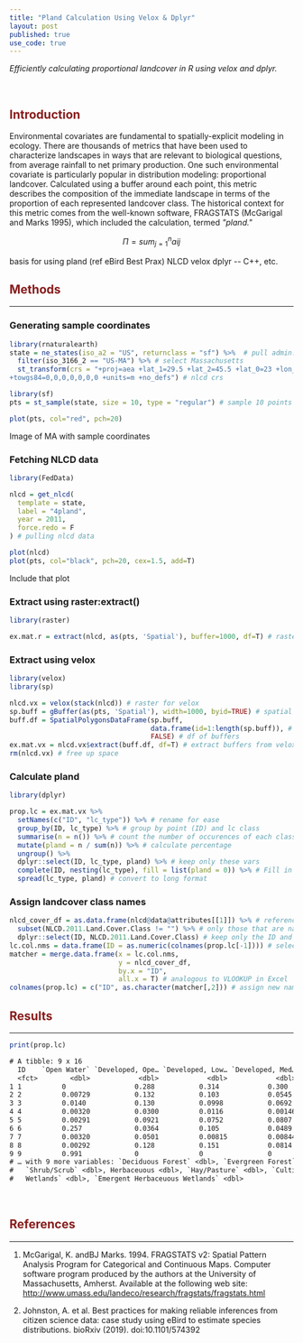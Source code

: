 ```yaml
---
title: "Pland Calculation Using Velox & Dplyr"
layout: post
published: true
use_code: true
---
```

<i>Efficiently calculating proportional landcover in R using velox and dplyr.</i>

<br>

## <span style="color:#881c1c">Introduction</span>

Environmental covariates are fundamental to spatially-explicit modeling in ecology. There are thousands of metrics that have been used to characterize landscapes in ways that are relevant to biological questions, from average rainfall to net primary production. One such environmental covariate is particularly popular in distribution modeling: proportional landcover. Calculated using a buffer around each point, this metric describes the composition of the immediate landscape in terms of the proportion of each represented landcover class. The historical context for this metric comes from the well-known software, FRAGSTATS (McGarigal and Marks 1995), which included the calculation, termed <i>"pland."</i>

$$\Pi = sum_{j=1}^{n} aij$$


basis for using pland (ref eBird Best Prax)
NLCD
velox
dplyr -- C++, etc.

## <span style="color:#881c1c">Methods</span>
---
### Generating sample coordinates

```r
library(rnaturalearth)
state = ne_states(iso_a2 = "US", returnclass = "sf") %>%  # pull admin. bounds. for US
  filter(iso_3166_2 == "US-MA") %>% # select Massachusetts
  st_transform(crs = "+proj=aea +lat_1=29.5 +lat_2=45.5 +lat_0=23 +lon_0=-96 +x_0=0 +y_0=0 +ellps=GRS80
+towgs84=0,0,0,0,0,0,0 +units=m +no_defs") # nlcd crs

library(sf)
pts = st_sample(state, size = 10, type = "regular") # sample 10 points in polygon

plot(pts, col="red", pch=20)
```

Image of MA with sample coordinates

### Fetching NLCD data

```r
library(FedData)

nlcd = get_nlcd(
  template = state,
  label = "4pland",
  year = 2011,
  force.redo = F
) # pulling nlcd data

plot(nlcd)
plot(pts, col="black", pch=20, cex=1.5, add=T)
```

Include that plot

### Extract using raster:extract()

```r
library(raster)

ex.mat.r = extract(nlcd, as(pts, 'Spatial'), buffer=1000, df=T) # raster extract
```

### Extract using velox

```r
library(velox)
library(sp)

nlcd.vx = velox(stack(nlcd)) # raster for velox
sp.buff = gBuffer(as(pts, 'Spatial'), width=1000, byid=TRUE) # spatial buffer, radius in meters
buff.df = SpatialPolygonsDataFrame(sp.buff,
                                   data.frame(id=1:length(sp.buff)), # set ids
                                   FALSE) # df of buffers
ex.mat.vx = nlcd.vx$extract(buff.df, df=T) # extract buffers from velox raster
rm(nlcd.vx) # free up space
```

### Calculate pland

```r
library(dplyr)

prop.lc = ex.mat.vx %>%
  setNames(c("ID", "lc_type")) %>% # rename for ease
  group_by(ID, lc_type) %>% # group by point (ID) and lc class 
  summarise(n = n()) %>% # count the number of occurences of each class
  mutate(pland = n / sum(n)) %>% # calculate percentage
  ungroup() %>%
  dplyr::select(ID, lc_type, pland) %>% # keep only these vars
  complete(ID, nesting(lc_type), fill = list(pland = 0)) %>% # Fill in implicit landcover 0s
  spread(lc_type, pland) # convert to long format
```

### Assign landcover class names

```r
nlcd_cover_df = as.data.frame(nlcd@data@attributes[[1]]) %>% # reference the name attributes
  subset(NLCD.2011.Land.Cover.Class != "") %>% # only those that are named
  dplyr::select(ID, NLCD.2011.Land.Cover.Class) # keep only the ID and the lc class name
lc.col.nms = data.frame(ID = as.numeric(colnames(prop.lc[-1]))) # select landcover classes
matcher = merge.data.frame(x = lc.col.nms,
                           y = nlcd_cover_df,
                           by.x = "ID",
                           all.x = T) # analogous to VLOOKUP in Excel
colnames(prop.lc) = c("ID", as.character(matcher[,2])) # assign new names
```

## <span style="color:#881c1c">Results</span>
---

```r
print(prop.lc)
```
```txt
# A tibble: 9 x 16
  ID    `Open Water` `Developed, Ope… `Developed, Low… `Developed, Med… `Developed, Hig… `Barren Land`
  <fct>        <dbl>            <dbl>            <dbl>            <dbl>            <dbl>         <dbl>
1 1          0                 0.288           0.314            0.300           0.0437         0.00175
2 2          0.00729           0.132           0.103            0.0545          0.00933        0      
3 3          0.0140            0.130           0.0998           0.0692          0.0131         0.00146
4 4          0.00320           0.0300          0.0116           0.00146         0              0      
5 5          0.00291           0.0921          0.0752           0.0807          0.0245         0      
6 6          0.257             0.0364          0.105            0.0489          0.000582       0.143  
7 7          0.00320           0.0501          0.00815          0.00844         0              0      
8 8          0.00292           0.128           0.151            0.0814          0.00787        0      
9 9          0.991             0               0                0               0              0.00437
# … with 9 more variables: `Deciduous Forest` <dbl>, `Evergreen Forest` <dbl>, `Mixed Forest` <dbl>,
#   `Shrub/Scrub` <dbl>, Herbaceuous <dbl>, `Hay/Pasture` <dbl>, `Cultivated Crops` <dbl>, `Woody
#   Wetlands` <dbl>, `Emergent Herbaceuous Wetlands` <dbl>
```

<br>

## <span style="color:#881c1c">References</span>
---
1. McGarigal, K. andBJ Marks. 1994. FRAGSTATS v2: Spatial Pattern Analysis Program for Categorical and Continuous Maps. Computer software program produced by the authors at the University of Massachusetts, Amherst. Available at the following web site: http://www.umass.edu/landeco/research/fragstats/fragstats.html

2. Johnston, A. et al. Best practices for making reliable inferences from citizen science data: case study using eBird to estimate species distributions. bioRxiv (2019). doi:10.1101/574392
